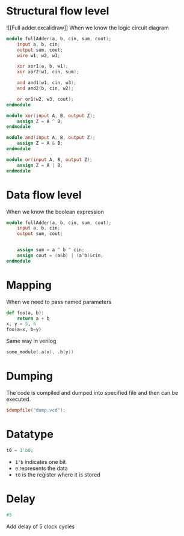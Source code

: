 
# Structural flow level

![[Full adder.excalidraw]]
When we know the logic circuit diagram
```verilog
module fullAdder(a, b, cin, sum, cout);
    input a, b, cin;
    output sum, cout;
    wire w1, w2, w3;

    xor xor1(a, b, w1);
    xor xor2(w1, cin, sum);

    and and1(w1, cin, w3);
    and and2(b, cin, w2);

	or or1(w2, w3, cout);
endmodule

module xor(input A, B, output Z);
    assign Z = A ^ B;
endmodule

module and(input A, B, output Z);
    assign Z = A & B;
endmodule

module or(input A, B, output Z);
    assign Z = A | B;
endmodule


```
# Data flow level
When we know the boolean expression
```verilog
module fullAdder(a, b, cin, sum, cout);
	input a, b, cin;
	output sum, cout;


	assign sum = a ^ b ^ cin;
	assign cout = (a&b) | (a^b)&cin;
endmodule
```

# Mapping
When we need to pass named parameters
```python
def foo(a, b):
	return a + b
x, y = 5, 6
foo(a=x, b=y)
```
Same way in verilog
```verilog
some_module(.a(x), .b(y))
```

# Dumping
The code is compiled and dumped into specified file and then can be executed.
```verilog
$dumpfile("dump.vcd");
```

# Datatype
```verilog
t0 = 1'b0;
```
- `1'b` indicates one bit 
- `0` represents the data
- `t0` is the register where it is stored

# Delay
```verilog
#5
```
Add delay of 5 clock cycles